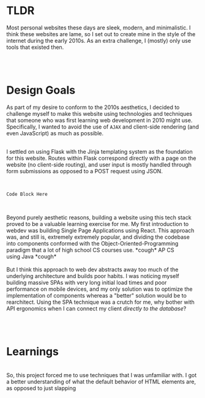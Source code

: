 <h1>TLDR</h1><p>Most personal websites these days are sleek, modern, and minimalistic. I think these websites are lame, so I set out to create mine in the style of the internet during the early 2010s. As an extra challenge, I (mostly) only use tools that existed then.</p><p><br>&nbsp;</p><h1>Design Goals</h1><p>As part of my desire to conform to the 2010s aesthetics, I decided to challenge myself to make this website using technologies and techniques that someone who was first learning web development in 2010 might use. Specifically, I wanted to avoid the use of <code>AJAX</code> and client-side rendering (and even JavaScript) as much as possible.<br>&nbsp;</p><p>I settled on using Flask with the Jinja templating system as the foundation for this website. Routes within Flask correspond directly with a page on the website (no client-side routing), and user input is mostly handled through form submissions as opposed to a POST request using JSON.</p><p>&nbsp;</p><pre><code class="language-plaintext">Code Block Here</code></pre><p>&nbsp;</p><p>Beyond purely aesthetic reasons, building a website using this tech stack proved to be a valuable learning exercise for me. My first introduction to webdev was building Single Page Applications using React. This approach was, and still is, extremely extremely popular, and dividing the codebase into components conformed with the Object-Oriented-Programming paradigm that a lot of high school CS courses use. *cough* AP CS using&nbsp;Java&nbsp;*cough*&nbsp;<br><br>But I think this approach to web dev abstracts away too much of the underlying architecture and builds poor habits. I was noticing myself building massive SPAs with very long initial load times and poor performance on mobile devices, and my only solution was to optimize the implementation of components whereas a "better" solution would be to rearchitect. Using the SPA technique was a crutch for me, why bother with API ergonomics when I can connect my client <i>directly to the database</i>?</p><p><br>&nbsp;</p><h1>Learnings</h1><p><br>So, this project forced me to use techniques that I was unfamiliar with. I got a better understanding of what the default behavior of HTML elements are, as opposed to just slapping&nbsp;</p>